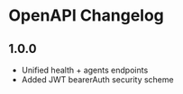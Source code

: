 # OpenAPI Changelog

## 1.0.0
- Unified health + agents endpoints
- Added JWT bearerAuth security scheme
